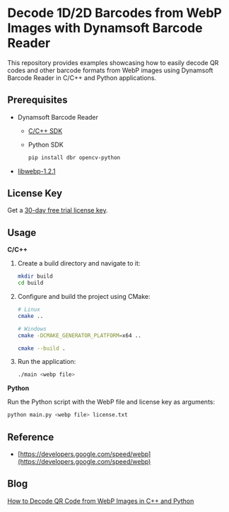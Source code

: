 # Decode 1D/2D Barcodes from WebP Images with Dynamsoft Barcode Reader
This repository provides examples showcasing how to easily decode QR codes and other barcode formats from WebP images using Dynamsoft Barcode Reader in C/C++ and Python applications.

## Prerequisites
- Dynamsoft Barcode Reader
    - [C/C++ SDK](https://www.dynamsoft.com/barcode-reader/downloads/#desktop)
    - Python SDK
    
        ```bash
        pip install dbr opencv-python
        ```
- [libwebp-1.2.1](https://storage.googleapis.com/downloads.webmproject.org/releases/webp/libwebp-1.2.1.tar.gz)

## License Key
Get a [30-day free trial license key](https://www.dynamsoft.com/customer/license/trialLicense/?product=dcv&package=cross-platform).

## Usage

**C/C++**
1. Create a build directory and navigate to it:
    
    ```bash
    mkdir build
    cd build
    ```
2. Configure and build the project using CMake:

    ```bash
    # Linux
    cmake ..

    # Windows
    cmake -DCMAKE_GENERATOR_PLATFORM=x64 ..

    cmake --build .
    ```

3. Run the application:

    ```bash
    ./main <webp file> 
    ```

**Python**

Run the Python script with the WebP file and license key as arguments:

```bash
python main.py <webp file> license.txt
```

## Reference
- [https://developers.google.com/speed/webp](https://developers.google.com/speed/webp)

## Blog
[How to Decode QR Code from WebP Images in C++ and Python](https://www.dynamsoft.com/codepool/webp-qr-code-recognition-cpp-python.html)
